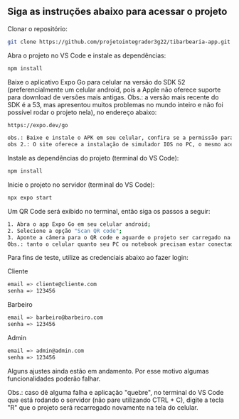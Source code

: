 ## Siga as instruções abaixo para acessar o projeto

Clonar o repositório:
```bash
git clone https://github.com/projetointegrador3g22/tibarbearia-app.git
```

Abra o projeto no VS Code e instale as dependências:
```bash
npm install
```

Baixe o aplicativo Expo Go para celular na versão do SDK 52 (preferencialmente um celular android, pois a Apple não oferece suporte para download de versões mais antigas. Obs.: a versão mais recente do SDK é a 53, mas apresentou muitos problemas no mundo inteiro e não foi possível rodar o projeto nela), no endereço abaixo:
```bash
https://expo.dev/go

obs.: Baixe e instale o APK em seu celular, confira se a permissão para instalar apps de fontes desconhecidas está habilitada.
obs 2.: O site oferece a instalação de simulador IOS no PC, o mesmo aceita a versão 52 do SDK.
```

Instale as dependências do projeto (terminal do VS Code):
```bash
npm install
```

Inicie o projeto no servidor (terminal do VS Code):
```bash
npx expo start
```

Um QR Code será exibido no terminal, então siga os passos a seguir:
```bash
1. Abra o app Expo Go em seu celular android;
2. Selecione a opção "Scan QR code";
3. Aponte a câmera para o QR code e aguarde o projeto ser carregado na tela do seu celular.
Obs.: tanto o celular quanto seu PC ou notebook precisam estar conectados à mesma rede de internet para a aplicação funcionar.
```

Para fins de teste, utilize as credenciais abaixo ao fazer login:

Cliente
```bash
email => cliente@cliente.com
senha => 123456
```
Barbeiro
```bash
email => barbeiro@barbeiro.com
senha => 123456
```
Admin
```bash
email => admin@admin.com
senha => 123456
```

Alguns ajustes ainda estão em andamento. Por esse motivo algumas funcionalidades poderão falhar.

Obs.: caso dê alguma falha e aplicação "quebre", no terminal do VS Code que está rodando o servidor (não pare utilizando CTRL + C), digite a tecla "R" que o projeto será recarregado novamente na tela do celular.